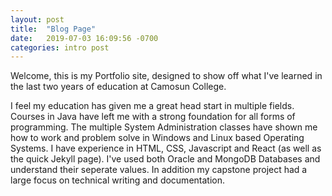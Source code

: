 ```yaml
---
layout: post
title:  "Blog Page"
date:   2019-07-03 16:09:56 -0700
categories: intro post
---
```


Welcome, this is my Portfolio site, designed to show off what I've learned in the last two years of education at Camosun College.

I feel my education has given me a great head start in multiple fields. Courses in Java have left me with a strong foundation for all forms of programming. The multiple System Administration classes have shown me how to work and problem solve in Windows and Linux based Operating Systems. I have experience in HTML, CSS, Javascript and React (as well as the quick Jekyll page). I've used both Oracle and MongoDB Databases and understand their seperate values. In addition my capstone project had a large focus on technical writing and documentation. 